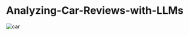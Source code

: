 # Analyzing-Car-Reviews-with-LLMs
![car](https://github.com/user-attachments/assets/7dc811c0-6362-4aaf-9781-4e7353608314)
